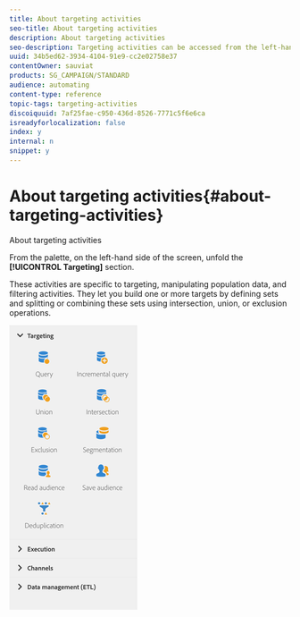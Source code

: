 ```yaml
---
title: About targeting activities
seo-title: About targeting activities
description: About targeting activities
seo-description: Targeting activities can be accessed from the left-hand side of the screen.
uuid: 34b5ed62-3934-4104-91e9-cc2e02758e37
contentOwner: sauviat
products: SG_CAMPAIGN/STANDARD
audience: automating
content-type: reference
topic-tags: targeting-activities
discoiquuid: 7af25fae-c950-436d-8526-7771c5f6e6ca
isreadyforlocalization: false
index: y
internal: n
snippet: y
---
```


# About targeting activities{#about-targeting-activities}

About targeting activities

From the palette, on the left-hand side of the screen, unfold the **[!UICONTROL Targeting]** section.

These activities are specific to targeting, manipulating population data, and filtering activities. They let you build one or more targets by defining sets and splitting or combining these sets using intersection, union, or exclusion operations.

![](assets/wkf_targeting_activities.png)

